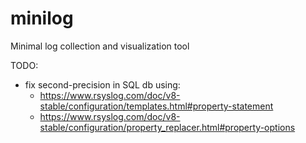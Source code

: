 # minilog
Minimal log collection and visualization tool


TODO:
- fix second-precision in SQL db using:
    - https://www.rsyslog.com/doc/v8-stable/configuration/templates.html#property-statement
    - https://www.rsyslog.com/doc/v8-stable/configuration/property_replacer.html#property-options